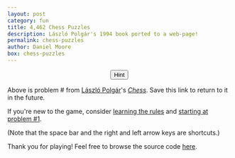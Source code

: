 ```yaml
---
layout: post
category: fun
title: 4,462 Chess Puzzles
description: László Polgár's 1994 book ported to a web-page!
permalink: chess-puzzles
author: Daniel Moore
box: chess-puzzles
---
```


<center><p id="problem-title"></p></center>
<center><div id="board"></div></center>
<center>
    <input type="button" style="cursor:auto" id="hint-btn" value="Hint" />
    <input type="button" style="cursor:auto;display:none" id="next-btn" value="Next" />
</center>

<span style="display:block;margin-bottom:15px;"></span>

<div id="description">
    <p>Above is problem #<span id="problem-num"></span> from <a href="https://en.wikipedia.org/wiki/L%C3%A1szl%C3%B3_Polg%C3%A1r">László Polgár</a>'s <a href="https://ausee.files.wordpress.com/2016/06/23.pdf"><i>Chess</i></a>. Save this <a id="problem-link" target="_self">link</a> to return to it in the future.</p>
    <p>If&nbsp;you're new to the game, consider <a href="https://lichess.org/learn#/">learning the rules</a> and <a target="_self" href="?o&id=1">starting at problem #1</a>.</p>
    <p>(Note that the space bar and the right and left arrow keys are shortcuts.)</p>
    <p>Thank you for playing! Feel free to browse the source code <a href="https://github.com/denialromeo/4462-chess-problems#readme">here</a>.</p>
</div>
<br>